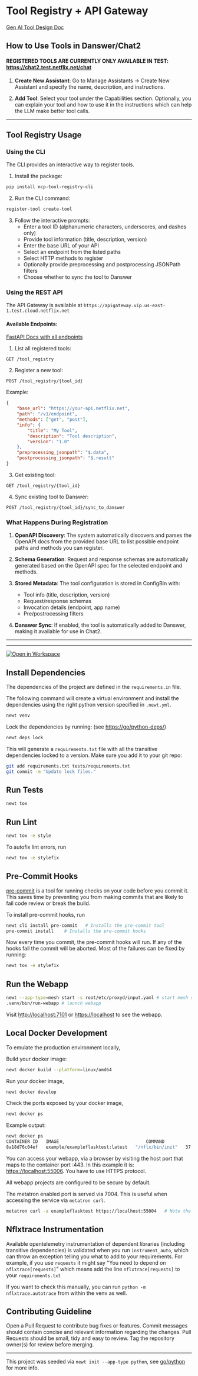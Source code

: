 # Tool Registry + API Gateway

[Gen AI Tool Design Doc](https://docs.google.com/document/d/11NONHT0bLBNZ3XFhQ7p2YGn8MoPAXrFAJfIaNR09RcQ/edit?usp=sharing)

## How to Use Tools in Danswer/Chat2
#### REGISTERED TOOLS ARE CURRENTLY ONLY AVAILABLE IN TEST: https://chat2.test.netflix.net/chat

1. **Create New Assistant**: Go to Manage Assistants -> Create New Assistant and specify the name, description, and instructions.

2. **Add Tool**: Select your tool under the Capabilities section. Optionally, you can explain your tool and how to use it in the instructions which can help the LLM make better tool calls.
---

## Tool Registry Usage

### Using the CLI
The CLI provides an interactive way to register tools.

1. Install the package:
```bash
pip install ncp-tool-registry-cli
```

2. Run the CLI command:
```bash
register-tool create-tool
```

3. Follow the interactive prompts:
   - Enter a tool ID (alphanumeric characters, underscores, and dashes only)
   - Provide tool information (title, description, version)
   - Enter the base URL of your API
   - Select an endpoint from the listed paths
   - Select HTTP methods to register
   - Optionally provide preprocessing and postprocessing JSONPath filters
   - Choose whether to sync the tool to Danswer

### Using the REST API
The API Gateway is available at `https://apigateway.vip.us-east-1.test.cloud.netflix.net`

#### Available Endpoints:
[FastAPI Docs with all endpoints](https://apigateway.vip.us-east-1.test.cloud.netflix.net/docs)

1. List all registered tools:
```http
GET /tool_registry
```

2. Register a new tool:
```http
POST /tool_registry/{tool_id}
```
Example:
```json
{
    "base_url": "https://your-api.netflix.net",
    "path": "/v1/endpoint",
    "methods": ["get", "post"],
    "info": {
        "title": "My Tool",
        "description": "Tool description",
        "version": "1.0"
    },
    "preprocessing_jsonpath": "$.data",
    "postprocessing_jsonpath": "$.result"
}
```

3. Get existing tool:
```http
GET /tool_registry/{tool_id}
```

4. Sync existing tool to Danswer:
```http
POST /tool_registry/{tool_id}/sync_to_danswer
```

### What Happens During Registration

1. **OpenAPI Discovery**: The system automatically discovers and parses the OpenAPI docs from the provided base URL to list possible endpoint paths and methods you can register.

2. **Schema Generation**: Request and response schemas are automatically generated based on the OpenAPI spec for the selected endpoint and methods.

3. **Stored Metadata**: The tool configuration is stored in ConfigBin with:
   - Tool info (title, description, version)
   - Request/response schemas
   - Invocation details (endpoint, app name)
   - Pre/postrocessing filters

4. **Danswer Sync**: If enabled, the tool is automatically added to Danswer, making it available for use in Chat2.

---

---

[![Open in Workspace](https://coder.prod.netflix.net/netflix/assets/open-ws-button.svg)](https://go.netflix.com/newdev?name=api-gateway&param.git_repo=https://github.netflix.net/corp/ncp-api-gateway)

## Install Dependencies

The dependencies of the project are defined in the `requirements.in` file.

The following command will create a virtual environment and install the
dependencies using the right python version specified in `.newt.yml`.

```bash
newt venv
```

Lock the dependencies by running: (see <https://go/python-deps/>)

```bash
newt deps lock
```

This will generate a `requirements.txt` file with all the transitive
dependencies locked to a version. Make sure you add it to your git repo:

```bash
git add requirements.txt tests/requirements.txt
git commit -m "Update lock files."
```

## Run Tests

```bash
newt tox
```

## Run Lint

```bash
newt tox -e style
```

To autofix lint errors, run

```bash
newt tox -e stylefix
```

## Pre-Commit Hooks

[pre-commit](https://pre-commit.com) is a tool for running checks on your code
before you commit it. This saves time by preventing you from making commits
that are likely to fail code review or break the build.

To install pre-commit hooks, run

```bash
newt cli install pre-commit   # Installs the pre-commit tool
pre-commit install    # Installs the pre-commit hooks
```

Now every time you commit, the pre-commit hooks will run. If any of the hooks
fail the commit will be aborted. Most of the failures can be fixed by running:

```bash
newt tox -e stylefix
```

## Run the Webapp

```bash
newt --app-type=mesh start -s root/etc/proxyd/input.yaml # start mesh server
.venv/bin/run-webapp # launch webapp
```

Visit <http://localhost:7101> or <https://localhost> to see the webapp.

## Local Docker Development

To emulate the production environment locally,

Build your docker image:

```bash
newt docker build --platform=linux/amd64
```

Run your docker image,

```bash
newt docker develop
```

Check the ports exposed by your docker image,

```bash
newt docker ps
```

Example output:

```bash
newt docker ps
CONTAINER ID   IMAGE                                 COMMAND            CREATED          STATUS          PORTS                                                                      NAMES
8a18d76c04ef   example/exampleflasktest:latest   "/nflx/bin/init"   37 minutes ago   Up 37 minutes   0.0.0.0:55006->443/tcp, 0.0.0.0:55005->7001/tcp, 0.0.0.0:55004->7004/tcp   example.exampleflasktest.docker_develop
```

You can access your webapp,  via a browser by visiting the host port that maps to the container port :443. In this example it is: <https://localhost:55006>. You have to use HTTPS protocol.

All webapp projects are configured to be secure by default.

The metatron enabled port is served via 7004. This is useful when accessing the service via `metatron curl`.

```bash
metatron curl -a exampleflasktest https://localhost:55004   # Note the host port that maps to the container port 7004.
```

## Nflxtrace Instrumentation

Available opentelemetry instrumentation of dependent libraries (including transitive dependencies) is validated when you
run `instrument_auto`, which can throw an exception telling you what to add to your requirements.  For example, if you
use `requests` it might say "You need to depend on `nflxtrace[requests]`" which means add the line `nflxtrace[requests]`
to your `requirements.txt`

If you want to check this manually, you can run `python -m nflxtrace.autotrace` from within the venv as well.

## Contributing Guideline

Open a Pull Request to contribute bug fixes or features.
Commit messages should contain concise and relevant information regarding the changes.
Pull Requests should be small, tidy and easy to review.
Tag the repository owner(s) for review before merging.

---

This project was seeded via `newt init --app-type python`, see [go/python](http://go/python) for more info.
